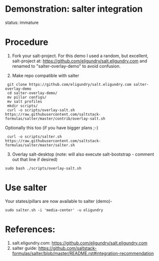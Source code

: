 # Demonstration: salter integration

status: immature

# Procedure

1. Fork your salt-project. For this demo I used a random, but excellent, salt-project at: https://github.com/eligundry/salt.eligundry.com and renamed to "salter-overlay-demo" to avoid confusion.

2. Make repo compatible with salter
```
 git clone https://github.com/eligundry/salt.eligundry.com salter-overlay-demo
 cd salter-overlay-demo/
 mv pillar configs/
 mv salt profiles
 mkdir scripts/
 curl -o scripts/overlay-salt.sh https://raw.githubusercontent.com/saltstack-formulas/salter/master/contrib/overlay-salt.sh
```

  Optionally this too (if you have bigger plans ;-)
```
 curl -o scripts/salter.sh https://raw.githubusercontent.com/saltstack-formulas/salter/master/salter.sh
```

3. Overlay salt-desktop (note: will also execute  salt-bootstrap - comment out that line if desired)
```
sudo bash ./scripts/overlay-salt.sh
```

# Use salter

Your states/pillars are now available to salter (demo)-

` sudo salter.sh -i 'media-center' -u eligundry `


# References:
 1. salt.eligundry.com: https://github.com/eligundry/salt.eligundry.com
 2. salter guide: https://github.com/saltstack-formulas/salter/blob/master/README.rst#integration-recommendation
